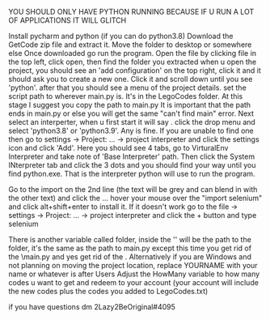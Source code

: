 YOU SHOULD ONLY HAVE PYTHON RUNNING BECAUSE IF U RUN A LOT OF APPLICATIONS IT WILL GLITCH

Install pycharm and python (if you can do python3.8) Download the GetCode zip file and extract it. Move the folder to desktop or somewhere else
Once downloaded go run the program. Open the file by clicking file in the top left, click open, then find the folder you extracted
when u open the project, you should see an 'add configuration' on the top right, click it and it should ask you to create a new one. Click it and scroll down until you see 'python'.
after that you should see a menu of the project details. set the script path to wherever main.py is. It's in the LegoCodes folder. At this stage I suggest you copy the path to main.py It is important that the path ends in main.py or else you will get the same "can't find main" error. Next select an interperter, when u first start it will say . click the drop menu and select 'python3.8' or 'python3.9'. Any is fine.
If you are unable to find one then go to settings -> Project: ... -> project interpreter and click the settings icon and click 'Add'. Here you should see 4 tabs, go to VirturalEnv Interpreter and take note of 'Base Interpreter' path. Then click the System INterpreter tab and click the 3 dots and you should find your way until you find python.exe. That is the interpreter python will use to run the program.

Go to the import on the 2nd line (the text will be grey and can blend in with the other text) and click the ... hover your mouse over the "import selenium" and click alt+shift+enter to install it. If it doesn't work go to the file -> settings -> Project: ... -> project interpreter and click the + button and type selenium

There is another variable called folder, inside the '' will be the path to the folder, it's the same as the path to main.py except this time you get rid of the \main.py and yes get rid of the \. Alternatively if you are Windows and not planning on moving the project location, replace YOURNAME with your name or whatever is after Users 
Adjust the HowMany variable to how many codes u want to get and redeem to your account (your account will include the new codes plus the codes you added to LegoCodes.txt)



if you have questions dm 2Lazy2BeOriginal#4095
